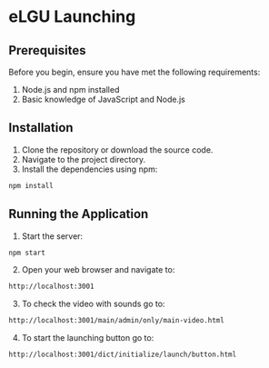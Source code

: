 # eLGU Launching

## Prerequisites

Before you begin, ensure you have met the following requirements:

1. Node.js and npm installed
2. Basic knowledge of JavaScript and Node.js

## Installation

1. Clone the repository or download the source code.
2. Navigate to the project directory.
3. Install the dependencies using npm:

```sh
npm install
```

## Running the Application

1. Start the server:

```sh
npm start
```

2. Open your web browser and navigate to:

```sh
http://localhost:3001
```

3. To check the video with sounds go to:
```sh
http://localhost:3001/main/admin/only/main-video.html
```

4. To start the launching button go to:
```sh
http://localhost:3001/dict/initialize/launch/button.html
```
